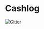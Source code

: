 # Cashlog

[![Gitter](https://badges.gitter.im/cash-log/community.svg)](https://gitter.im/cash-log/community?utm_source=badge&utm_medium=badge&utm_campaign=pr-badge&utm_content=badge)
